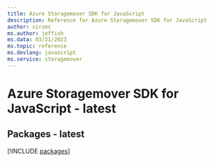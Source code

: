 ```yaml
---
title: Azure Storagemover SDK for JavaScript
description: Reference for Azure Storagemover SDK for JavaScript
author: xirzec
ms.author: jeffish
ms.data: 03/21/2023
ms.topic: reference
ms.devlang: javascript
ms.service: storagemover
---
```

# Azure Storagemover SDK for JavaScript - latest
## Packages - latest
[!INCLUDE [packages](storagemover-index.md)]